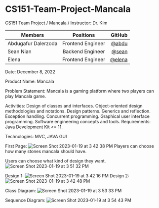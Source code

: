# CS151-Team-Project-Mancala

CS151 Team Project / Mancala / Instructor: Dr. Kim

| Members               | Positions        | GitHub  |
| --------------------  |:----------------:| -------:|
| Abdugafur Dalerzoda   | Frontend Engineer|  [@abdu](https://github.com/Abdugafur111)  |
| Sean Nian             | Backend Engineer |  [@sean](https://github.com/seannian)   |
| Elena                 | Frontend Engineer|  [@elena](https://github.com/XianqiaoZhang)   |

Date: December 8, 2022

Product Name: Mancala

Problem Statement: Mancala is a gaming platform where two players can play Mancala game.

Activities: Design of classes and interfaces. Object-oriented design methodologies and notations. Design patterns. Generics and reflection. Exception handling. Concurrent programming. Graphical user interface programming. Software engineering concepts and tools. Requirements: Java Development Kit <= 11.

Technologies: MVC, JAVA GUI

First Page:
![Screen Shot 2023-01-19 at 3 42 38 PM](https://user-images.githubusercontent.com/64993553/213587312-d99d1b2b-5d2f-481e-8ed5-0eefde399dbe.png)
Players can choose how many stones mancala should have.

Users can choose what kind of design they want.
![Screen Shot 2023-01-19 at 3 51 32 PM](https://user-images.githubusercontent.com/64993553/213587536-a24c7715-0e59-4f76-bb75-57e72398b834.png)

Design 1:
![Screen Shot 2023-01-19 at 3 42 16 PM](https://user-images.githubusercontent.com/64993553/213587416-50471291-a1d0-4368-8871-9b6b623ec86b.png)
Design 2:
![Screen Shot 2023-01-19 at 3 42 48 PM](https://user-images.githubusercontent.com/64993553/213587441-0fac70f1-b959-4bcb-986e-2e6ff3b15cc2.png)


Class Diagram:
![Screen Shot 2023-01-19 at 3 53 33 PM](https://user-images.githubusercontent.com/64993553/213587836-62fbe6f8-e14b-4ed1-b891-b1b9ade981de.png)

Sequence Diagram:
![Screen Shot 2023-01-19 at 3 54 43 PM](https://user-images.githubusercontent.com/64993553/213587972-76d99311-64eb-4d8d-9e93-a6e9951c6636.png)

